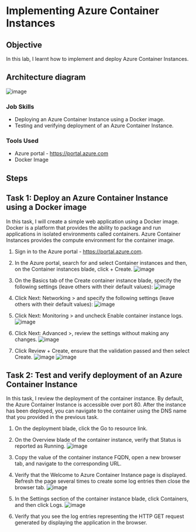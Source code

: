 # Implementing Azure Container Instances

## Objective

In this lab, I learnt how to implement and deploy Azure Container Instances.

## Architecture diagram
![image](https://github.com/user-attachments/assets/80099cda-fad9-4b4d-bd21-3351b223ed1c)
 


### Job Skills

- Deploying an Azure Container Instance using a Docker image.
- Testing and verifying deployment of an Azure Container Instance.


### Tools Used

- Azure portal - https://portal.azure.com
- Docker Image


## Steps





## Task 1: Deploy an Azure Container Instance using a Docker image

In this task, I will create a simple web application using a Docker image. Docker is a platform that provides the ability to package and run applications in isolated environments called containers. Azure Container Instances provides the compute environment for the container image.

1.	Sign in to the Azure portal - https://portal.azure.com.
2.	In the Azure portal, search for and select Container instances and then, on the Container instances blade, click + Create.
![image](https://github.com/user-attachments/assets/0457ea23-63a5-4944-824a-15b35d471bb9)
 
3.	On the Basics tab of the Create container instance blade, specify the following settings (leave others with their default values):
 ![image](https://github.com/user-attachments/assets/266cc540-074f-46af-8b20-00ba23757d49)

4.	Click Next: Networking > and specify the following settings (leave others with their default values):
![image](https://github.com/user-attachments/assets/53e7eef6-2f0e-425e-88e3-9f0f8d86927b)
 
5.	Click Next: Monitoring > and uncheck Enable container instance logs.
![image](https://github.com/user-attachments/assets/3aca1871-f6c6-4d13-b9bf-69bb208b67fe)
 
6.	Click Next: Advanced >, review the settings without making any changes.
![image](https://github.com/user-attachments/assets/e4101659-f2b6-47be-857c-836df9d142d6)
 
7.	Click Review + Create, ensure that the validation passed and then select Create.
![image](https://github.com/user-attachments/assets/2452fe53-7d5c-468c-84b1-0009ed75e298)
![image](https://github.com/user-attachments/assets/07f819b5-a907-4ade-9de8-40f6295e929b)



## Task 2: Test and verify deployment of an Azure Container Instance

In this task, I review the deployment of the container instance. By default, the Azure Container Instance is accessible over port 80. After the instance has been deployed, you can navigate to the container using the DNS name that you provided in the previous task.

1.	On the deployment blade, click the Go to resource link.
2.	On the Overview blade of the container instance, verify that Status is reported as Running.
 ![image](https://github.com/user-attachments/assets/d629371e-a6aa-4693-93bd-f3b13462f4a2)

3.	Copy the value of the container instance FQDN, open a new browser tab, and navigate to the corresponding URL.
4.	Verify that the Welcome to Azure Container Instance page is displayed. Refresh the page several times to create some log entries then close the browser tab.
 ![image](https://github.com/user-attachments/assets/d7015986-9104-4c6e-b587-7eb080505330)


5.	In the Settings section of the container instance blade, click Containers, and then click Logs.
![image](https://github.com/user-attachments/assets/a4163731-5968-4f6a-9304-b8c2963a991b)
 
6.	Verify that you see the log entries representing the HTTP GET request generated by displaying the application in the browser.

